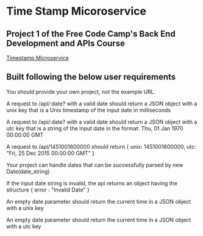 # Time Stamp Micoroservice

## Project 1 of the Free Code Camp's Back End Development and APIs Course  
[Timestamp Microservice](https://www.freecodecamp.org/learn/apis-and-microservices/apis-and-microservices-projects/timestamp-microservice)

## Built following the below user requirements

You should provide your own project, not the example URL.

A request to /api/:date? with a valid date should return a JSON object with a unix key that is a Unix timestamp of the input date in milliseconds

A request to /api/:date? with a valid date should return a JSON object with a utc key that is a string of the input date in the format: Thu, 01 Jan 1970 00:00:00 GMT

A request to /api/1451001600000 should return { unix: 1451001600000, utc: "Fri, 25 Dec 2015 00:00:00 GMT" }

Your project can handle dates that can be successfully parsed by new Date(date_string)

If the input date string is invalid, the api returns an object having the structure { error : "Invalid Date" }

An empty date parameter should return the current time in a JSON object with a unix key

An empty date parameter should return the current time in a JSON object with a utc key